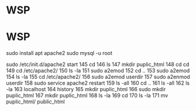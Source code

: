 # WSP
# WSP

sudo install apt apache2 
sudo mysql -u root

sudo /etc/init.d/apache2 start
  145  cd
  146  ls
  147  mkdir puplic_html
  148  cd cd
  149  cd /etc/apache2/
  150  ls -la
  151  sudo a2emod
  152  cd ..
  153  sudo a2emod
  154  ls -la
  155  cd /etc/apache2/
  156  sudo a2emod userdir
  157  sudo a2enmod userdir
  158  sudo service apache2 restart
  159  ls -all
  160  cd ..
  161  ls -all
  162  ls -la
  163  localhost
  164  history
  165  mkdir puplic_html
  166  sudo mkdir puplic_html
  167  mkdir puplic_html
  168  ls -la
  169  cd
  170  ls -la
  171  mv puplic_html/ public_html

